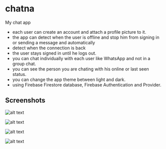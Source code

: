 # chatna

My chat app

- each user can create an account and attach a profile picture to it.
- the app can detect when the user is offline and stop him from signing in or sending a message and automatically
- detect when the connection is back
- the user stays signed in until he logs out.
- you can chat individually with each user like WhatsApp and not in a group chat.
- you can see the person you are chating with his online or last seen status.
- you can change the app theme between light and dark.
- using Firebase Firestore database, Firebase Authentication and Provider.

## Screenshots
![alt text](https://lh3.googleusercontent.com/pw/AM-JKLXvi4LzU_VWnUwoXJJMizNsB5gPzvDW1HLJfl41ldWrn-1Kzg9u_gi2rISTuS9C3h9GgLCl0Y9ylIxpwwNSoEZtXkDXg4YeGMVBTSeqvj1OuoBIeRaGOqkyYsIaaqfR5NjhA3yJVJtnDKthpx6zsW4g2w=w437-h969-no?authuser=0)

![alt text](https://lh3.googleusercontent.com/pw/AM-JKLW_k0AU8VaCfiLGVmjljWnWekzGba8N8ukzm0p90UJEuue7Q6xg6Rvtn9nIR5m4TjRIM3Z5XgexIULKtziG6NZulT7VodlUq7M61maDeJXwuKTgdxL9oIHaGgSB7RW2q1490ngs3bCu_RAieipNwyWsoQ=w437-h969-no?authuser=0)

![alt text](https://lh3.googleusercontent.com/pw/AM-JKLUSNE4KPJNwElm2td3gHpK4TFXpuQL8rlVohsX_qweomok1ErzrBtPHR4rSdGxg-Om6S58DWReazENH67SPR-MMrpJEtn4BLKQITJzxSA5bWdmVpGW4Jd_t7ux3m4AUJFzWNKeNrmsYYb1sm30rREKwhw=w437-h969-no?authuser=0)

![alt text](https://lh3.googleusercontent.com/pw/AM-JKLUUe5ZILlmeOd_uhyQB296NV2ShxoHrtJWBYqavavnsnKAmEvoWBTypwMPBrloET4rZsK91irptkXWxFRPSHKd2x7_jdLWMndiGt1wus-dqu6As0yAdiTxGX7qOusmT-pEk9QMiOLm46dBNJqR9w7CCGw=w437-h969-no?authuser=0)
